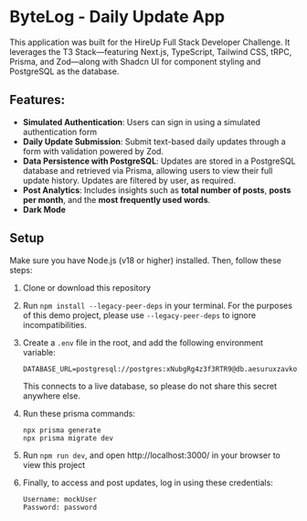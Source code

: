 # ByteLog - Daily Update App

This application was built for the HireUp Full Stack Developer Challenge. It leverages the T3 Stack—featuring Next.js, TypeScript, Tailwind CSS, tRPC, Prisma, and Zod—along with Shadcn UI for component styling and PostgreSQL as the database.

## Features:

- **Simulated Authentication**: Users can sign in using a simulated authentication form
- **Daily Update Submission**: Submit text-based daily updates through a form with validation powered by Zod.
- **Data Persistence with PostgreSQL**: Updates are stored in a PostgreSQL database and retrieved via Prisma, allowing users to view their full update history. Updates are filtered by user, as required.
- **Post Analytics**: Includes insights such as **total number of posts**, **posts per month**, and the **most frequently used words**.
- **Dark Mode**

## Setup

Make sure you have Node.js (v18 or higher) installed. Then, follow these steps:

1. Clone or download this repository
1. Run `npm install --legacy-peer-deps` in your terminal. For the purposes of this demo project, please use `--legacy-peer-deps` to ignore incompatibilities.
1. Create a `.env` file in the root, and add the following environment variable:

    ```
    DATABASE_URL=postgresql://postgres:xNubgRg4z3f3RTR9@db.aesuruxzavkowkrupubf.supabase.co:5432/postgres
    ```

    This connects to a live database, so please do not share this secret anywhere else.
1. Run these prisma commands:

    ```
    npx prisma generate
    npx prisma migrate dev
    ```

1. Run `npm run dev`, and open http://localhost:3000/ in your browser to view this project
1. Finally, to access and post updates, log in using these credentials:
    ```
    Username: mockUser
    Password: password
    ```
